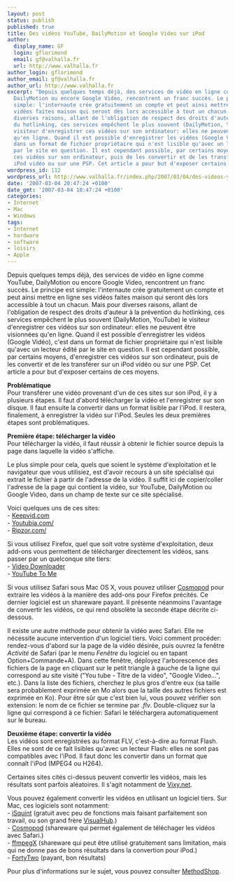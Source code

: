 ```yaml
---
layout: post
status: publish
published: true
title: Des vidéos YouTube, DailyMotion et Google Video sur iPod
author:
  display_name: GF
  login: gflorimond
  email: gf@valhalla.fr
  url: http://www.valhalla.fr
author_login: gflorimond
author_email: gf@valhalla.fr
author_url: http://www.valhalla.fr
excerpt: "Depuis quelques temps déjà, des services de vidéo en ligne comme YouTube,
  DailyMotion ou encore Google Video, rencontrent un franc succès. Le principe est
  simple: l'internaute crée gratuitement un compte et peut ainsi mettre en ligne ses
  vidéos faites maison qui seront dès lors accessible à tout un chacun. Mais pour
  diverses raisons, allant de l'obligation de respect des droits d'auteur à la prévention
  du hotlinking, ces services empêchent le plus souvent (DailyMotion, YouTube) le
  visiteur d'enregistrer ces vidéos sur son ordinateur: elles ne peuvent être visionnées
  qu'en ligne. Quand il est possible d'enregistrer les vidéos (Google Vidéo), c'est
  dans un format de fichier propriétaire qui n'est lisible qu'avec un lecteur édité
  par le site en question. Il est cependant possible, par certains moyens, d'enregistrer
  ces vidéos sur son ordinateur, puis de les convertir et de les transférer sur un
  iPod vidéo ou sur une PSP. Cet article a pour but d'exposer certains de ces moyens.\r\n\r\n"
wordpress_id: 112
wordpress_url: http://www.valhalla.fr/index.php/2007/03/04/des-videos-youtube-dailymotion-et-google-video-sur-ipod/
date: '2007-03-04 20:47:24 +0100'
date_gmt: '2007-03-04 18:47:24 +0100'
categories:
- Internet
- Mac
- Windows
tags:
- Internet
- hardware
- software
- loisirs
- Apple
---
```

<p>Depuis quelques temps déjà, des services de vidéo en ligne comme YouTube, DailyMotion ou encore Google Video, rencontrent un franc succès. Le principe est simple: l'internaute crée gratuitement un compte et peut ainsi mettre en ligne ses vidéos faites maison qui seront dès lors accessible à tout un chacun. Mais pour diverses raisons, allant de l'obligation de respect des droits d'auteur à la prévention du hotlinking, ces services empêchent le plus souvent (DailyMotion, YouTube) le visiteur d'enregistrer ces vidéos sur son ordinateur: elles ne peuvent être visionnées qu'en ligne. Quand il est possible d'enregistrer les vidéos (Google Vidéo), c'est dans un format de fichier propriétaire qui n'est lisible qu'avec un lecteur édité par le site en question. Il est cependant possible, par certains moyens, d'enregistrer ces vidéos sur son ordinateur, puis de les convertir et de les transférer sur un iPod vidéo ou sur une PSP. Cet article a pour but d'exposer certains de ces moyens.</p>
<p><a id="more"></a><a id="more-112"></a></p>
<p><strong>Problématique</strong><br />
Pour transférer une vidéo provenant d'un de ces sites sur son iPod, il y a plusieurs étapes. Il faut d'abord télécharger la vidéo et l'enregistrer sur son disque. Il faut ensuite la convertir dans un format lisible par l'iPod. Il restera, finalement, à enregistrer la vidéo sur l'iPod. Seules les deux premières étapes sont problématiques.</p>
<p><strong>Première étape: télécharger la vidéo</strong><br />
Pour télécharger la vidéo, il faut réussir à obtenir le fichier source depuis la page dans laquelle la vidéo s'affiche.</p>
<p>Le plus simple pour cela, quels que soient le système d'exploitation et le navigateur que vous utilisiez, est d'avoir recours à un site spécialisé qui extrait le fichier à partir de l'adresse de la vidéo. Il suffit ici de copier/coller l'adresse de la page qui contient la vidéo, sur YouTube, DailyMotion ou Google Video, dans un champ de texte sur ce site spécialisé.</p>
<p>Voici quelques uns de ces sites:<br />
- <a href="http://keepvid.com/">Keepvid.com</a><br />
- <a href="http://www.youtubia.com/">Youtubia.com/</a><br />
- <a href="http://www.ripzor.com/">Ripzor.com/</a></p>
<p>Si vous utilisez Firefox, quel que soit votre système d'exploitation, deux add-ons vous permettent de télécharger directement les vidéos, sans passer par un quelconque site tiers:<br />
- <a href="https://addons.mozilla.org/firefox/2390/">Video Downloader</a><br />
- <a href="http://www.joshkinberg.com/blog/archives/2005/11/greased_google.php">YouTube To Me</a></p>
<p>Si vous utilisez Safari sous Mac OS X, vous pouvez utiliser <a href="http://www.cocoamug.com/cosmopod/">Cosmopod</a> pour extraire les vidéos à la manière des add-ons pour Firefox précités. Ce dernier logiciel est un shareware payant. Il présente néanmoins l'avantage de convertir les vidéos, ce qui rend obsolète la seconde étape décrite ci-dessous.</p>
<p>Il existe une autre méthode pour obtenir la vidéo avec Safari. Elle ne nécessite aucune intervention d'un logiciel tiers. Voici comment procéder: rendez-vous d'abord sur la page de la vidéo désirée, puis ouvrez la fenêtre <em>Activité</em> de Safari (par le menu <i>Fenêtre</i> du logiciel ou en tapant Option+Commande+A). Dans cette fenêtre, déployez l'arborescence des fichiers de la page en cliquant sur le petit triangle à gauche de la ligne qui correspond au site visité ("You tube - Titre de la vidéo", "Google Video...", etc.). Dans la liste des fichiers, cherchez le plus gros d'entre eux (sa taille sera probablement exprimée en Mo alors que la taille des autres fichiers est exprimée en Ko). Pour être sûr que c'est bien lui, vous pouvez vérifier son extension: le nom de ce fichier se termine par <i>.flv</i>. Double-cliquez sur la ligne qui correspond à ce fichier: Safari le téléchargera automatiquement sur le bureau.</p>
<p><strong>Deuxième étape: convertir la vidéo</strong><br />
Les vidéos sont enregistrées au format FLV, c'est-à-dire au format Flash. Elles ne sont de ce fait lisibles qu'avec un lecteur Flash: elles ne sont pas compatibles avec l'iPod. Il faut donc les convertir dans un format que connaît l'iPod (MPEG4 ou H264).</p>
<p>Certaines sites cités ci-dessus peuvent convertir les vidéos, mais les résultats sont parfois aléatoires. Il s'agit notamment de <a href="http://vixy.net/">Vixy.net</a>.</p>
<p>Vous pouvez également convertir les vidéos en utilisant un logiciel tiers. Sur Mac, ces logiciels sont notamment:<br />
- <a href="http://www.isquint.org/">iSquint</a> (gratuit avec peu de fonctions mais faisant parfaitement son travail, ou son grand frère <a href="http://www.techspansion.com/visualhub/">VisualHub</a>.)<br />
- <a href="http://www.cocoamug.com/cosmopod/">Cosmopod</a> (shareware qui permet également de téléchager les vidéos avec Safari.)<br />
- <a href="http://www.ffmpegx.com/fr/index.html">ffmpegX</a> (shareware qui peut être utilisé gratuitement sans limitation, mais qui ne donne pas de bons résultats dans la convertion pour iPod.)<br />
- <a href="http://kaisakura.com/fortytwovx.php">FortyTwo</a> (payant, bon résultats)</p>
<p>Pour plus d'informations sur le sujet, vous pouvez consulter <a href="http://www.methodshop.com/gadgets/tutorials/youtuberip/">MethodShop</a>.</p>
